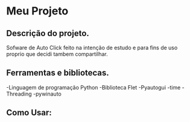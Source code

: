 # Meu Projeto

Descrição do projeto.
--------------------------------------------------------------------------------------------------------------------------
Sofware de Auto Click feito na intenção de estudo e para fins de uso proprio que decidi tambem compartilhar.

Ferramentas e bibliotecas.
--------------------------------------------------------------------------------------------------------------------------

-Linguagem de programação Python 
-Biblioteca Flet
-Pyautogui
-time
-Threading
-pywinauto

Como Usar:
-------------------------------------------------------------------------------------------------------------------------




